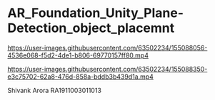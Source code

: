 # AR_Foundation_Unity_Plane-Detection_object_placemnt


https://user-images.githubusercontent.com/63502234/155088056-4536e068-f5d2-4de1-b806-69770157ff80.mp4



https://user-images.githubusercontent.com/63502234/155088350-e3c75702-62a8-476d-858a-bddb3b439d1a.mp4


Shivank Arora
RA1911003011013
